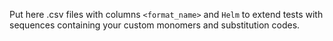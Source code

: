 Put here .csv files with columns `<format_name>` and `Helm` to extend tests 
with sequences containing your custom monomers and substitution codes. 
